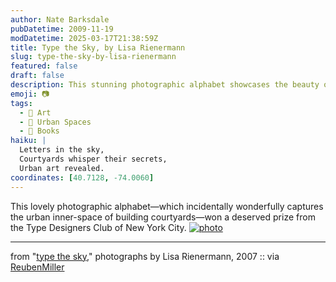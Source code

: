 ```yaml
---
author: Nate Barksdale
pubDatetime: 2009-11-19
modDatetime: 2025-03-17T21:38:59Z
title: Type the Sky, by Lisa Rienermann
slug: type-the-sky-by-lisa-rienermann
featured: false
draft: false
description: This stunning photographic alphabet showcases the beauty of building courtyards through Lisa Rienermann's lens.
emoji: 📷
tags:
  - 🎨 Art
  - 🌆 Urban Spaces
  - 📖 Books
haiku: |
  Letters in the sky,  
  Courtyards whisper their secrets,  
  Urban art revealed.
coordinates: [40.7128, -74.0060]
---
```


This lovely photographic alphabet—which incidentally wonderfully captures the urban inner-space of building courtyards—won a deserved prize from the Type Designers Club of New York City. [![photo](http://culture-making.com/media/3_alphabet.jpg)](http://www.lisarienermann.com/index.php?/project/type-the-sky/)

---

from "[type the sky](https://www.google.com/search?q=%22type%20the%20sky%22%20lisarienermann.com)," photographs by Lisa Rienermann, 2007 :: via [ReubenMiller](http://web.archive.org/web/20211021154445/https://reubenmiller.typepad.com/my_weblog/2008/09/21-unexpected-a.html)
